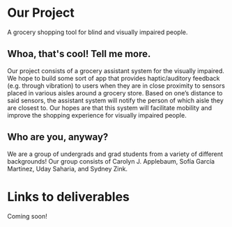 # Our Project
A grocery shopping tool for blind and visually impaired people.

## Whoa, that's cool! Tell me more.
Our project consists of a grocery assistant system for the visually impaired. We hope to build some sort of app that provides haptic/auditory feedback (e.g. through vibration) to users when they are in close proximity to sensors placed in various aisles around a grocery store. Based on one’s distance to said sensors, the assistant system will notify the person of which aisle they are closest to. Our hopes are that this system will facilitate mobility and improve the shopping experience for visually impaired people.

## Who are you, anyway?
We are a group of undergrads and grad students from a variety of different backgrounds! Our group consists of Carolyn J. Applebaum, Sofía García Martinez, Uday Saharia, and Sydney Zink.

# Links to deliverables
Coming soon!
